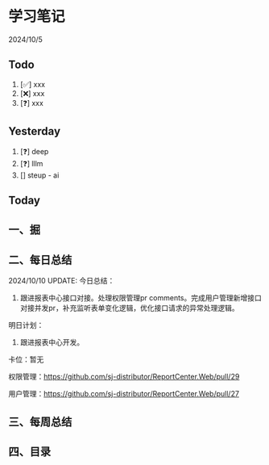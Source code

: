 # 学习笔记

2024/10/5

## Todo

1. [✅] xxx
2. [❌] xxx
3. [❓] xxx

## Yesterday

1. [❓] deep
2. [❓] lllm
3. [] steup - ai

## Today

## 一、掘

## 二、每日总结

2024/10/10 UPDATE:
今日总结：

1. 跟进报表中心接口对接。处理权限管理pr comments。完成用户管理新增接口对接并发pr，补充监听表单变化逻辑，优化接口请求的异常处理逻辑。

明日计划：

1. 跟进报表中心开发。

卡位：暂无

权限管理：https://github.com/sj-distributor/ReportCenter.Web/pull/29

用户管理：https://github.com/sj-distributor/ReportCenter.Web/pull/27

## 三、每周总结

## 四、目录
